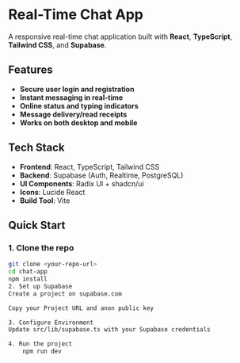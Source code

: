 # **Real-Time Chat App**

A responsive real-time chat application built with **React**, **TypeScript**, **Tailwind CSS**, and **Supabase**.

## **Features**

- **Secure user login and registration**  
- **Instant messaging in real-time**  
- **Online status and typing indicators**  
- **Message delivery/read receipts**  
- **Works on both desktop and mobile**  

## **Tech Stack**

- **Frontend**: React, TypeScript, Tailwind CSS  
- **Backend**: Supabase (Auth, Realtime, PostgreSQL)  
- **UI Components**: Radix UI + shadcn/ui  
- **Icons**: Lucide React  
- **Build Tool**: Vite  

## **Quick Start**

### **1. Clone the repo**
```bash
git clone <your-repo-url>
cd chat-app
npm install
2. Set up Supabase
Create a project on supabase.com

Copy your Project URL and anon public key

3. Configure Environment
Update src/lib/supabase.ts with your Supabase credentials

4. Run the project
    npm run dev
